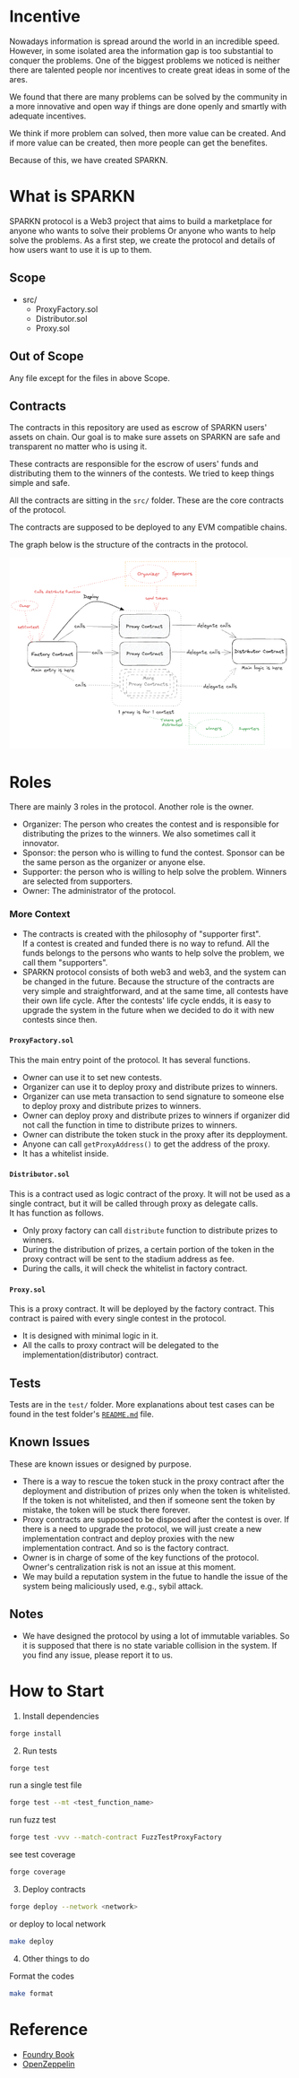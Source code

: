 # Incentive

Nowadays information is spread around the world in an incredible speed. However, in some isolated area the information gap is too substantial to conquer the problems. One of the biggest problems we noticed is neither there are talented people nor incentives to create great ideas in some of the ares.

We found that there are many problems can be solved by the community in a more innovative and open way if things are done openly and smartly with adequate incentives.

We think if more problem can solved, then more value can be created. And if more value can be created, then more people can get the benefites.

Because of this, we have created SPARKN.

# What is SPARKN

SPARKN protocol is a Web3 project that aims to build a marketplace for anyone who wants to solve their problems Or anyone who wants to help solve the problems.
As a first step, we create the protocol and details of how users want to use it is up to them.

## Scope

-   src/
    -   ProxyFactory.sol
    -   Distributor.sol
    -   Proxy.sol

## Out of Scope

Any file except for the files in above Scope.

## Contracts

The contracts in this repository are used as escrow of SPARKN users' assets on chain.
Our goal is to make sure assets on SPARKN are safe and transparent no matter who is using it.

These contracts are responsible for the escrow of users' funds and distributing them to the winners of the contests.
We tried to keep things simple and safe.

All the contracts are sitting in the `src/` folder. These are the core contracts of the protocol.

The contracts are supposed to be deployed to any EVM compatible chains.

The graph below is the structure of the contracts in the protocol.

![contracts structure](contractsStructure.png)

# Roles

There are mainly 3 roles in the protocol. Another role is the owner.

-   Organizer: The person who creates the contest and is responsible for distributing the prizes to the winners. We also sometimes call it innovator.
-   Sponsor: the person who is willing to fund the contest. Sponsor can be the same person as the organizer or anyone else.
-   Supporter: the person who is willing to help solve the problem. Winners are selected from supporters.
-   Owner: The administrator of the protocol.

### More Context

-   The contracts is created with the philosophy of "supporter first".  
    If a contest is created and funded there is no way to refund. All the funds belongs to the persons who wants to help solve the problem, we call them "supporters".
-   SPARKN protocol consists of both web3 and web3, and the system can be changed in the future. Because the structure of the contracts are very simple and straightforward, and at the same time, all contests have their own life cycle. After the contests' life cycle endds, it is easy to upgrade the system in the future when we decided to do it with new contests since then.

#### `ProxyFactory.sol`

This the main entry point of the protocol.
It has several functions.

-   Owner can use it to set new contests.
-   Organizer can use it to deploy proxy and distribute prizes to winners.
-   Organizer can use meta transaction to send signature to someone else to deploy proxy and distribute prizes to winners.
-   Owner can deploy proxy and distribute prizes to winners if organizer did not call the function in time to distribute prizes to winners.
-   Owner can distribute the token stuck in the proxy after its depployment.
-   Anyone can call `getProxyAddress()` to get the address of the proxy.
-   It has a whitelist inside.

#### `Distributor.sol`

This is a contract used as logic contract of the proxy. It will not be used as a single contract, but it will be called through proxy as delegate calls.  
It has function as follows.

-   Only proxy factory can call `distribute` function to distribute prizes to winners.
-   During the distribution of prizes, a certain portion of the token in the proxy contract will be sent to the stadium address as fee.
-   During the calls, it will check the whitelist in factory contract.

#### `Proxy.sol`

This is a proxy contract. It will be deployed by the factory contract. This contract is paired with every single contest in the protocol.

-   It is designed with minimal logic in it.
-   All the calls to proxy contract will be delegated to the implementation(distributor) contract.

## Tests

Tests are in the `test/` folder. More explanations about test cases can be found in the test folder's [`README.md`](https://github.com/codefox-inc/sparkn-contracts/tree/main/test) file.

## Known Issues

These are known issues or designed by purpose.

-   There is a way to rescue the token stuck in the proxy contract after the deployment and distribution of prizes only when the token is whitelisted. If the token is not whitelisted, and then if someone sent the token by mistake, the token will be stuck there forever.
-   Proxy contracts are supposed to be disposed after the contest is over. If there is a need to upgrade the protocol, we will just create a new implementation contract and deploy proxies with the new implementation contract. And so is the factory contract.
-   Owner is in charge of some of the key functions of the protocol. Owner's centralization risk is not an issue at this moment.
-   We may build a reputation system in the futue to handle the issue of the system being maliciously used, e.g., sybil attack.

## Notes

-   We have designed the protocol by using a lot of immutable variables. So it is supposed that there is no state variable collision in the system. If you find any issue, please report it to us.

# How to Start

1. Install dependencies

```bash
forge install
```

2. Run tests

```bash
forge test
```

run a single test file

```bash
forge test --mt <test_function_name>
```

run fuzz test

```bash
forge test -vvv --match-contract FuzzTestProxyFactory
```

see test coverage

```bash
forge coverage
```

3. Deploy contracts

```bash
forge deploy --network <network>
```

or deploy to local network

```bash
make deploy
```

4. Other things to do

Format the codes

```bash
make format
```

# Reference

-   [Foundry Book](https://book.getfoundry.sh/)
-   [OpenZeppelin](https://docs.openzeppelin.com/contracts/4.x/)
